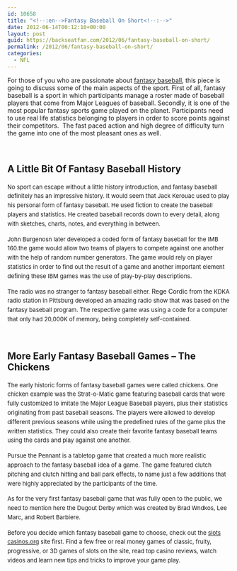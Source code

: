 ```yaml
---
id: 10658
title: "<!--:en-->Fantasy Baseball On Short<!--:-->"
date: 2012-06-14T00:12:10+00:00
layout: post
guid: https://backseatfan.com/2012/06/fantasy-baseball-on-short/
permalink: /2012/06/fantasy-baseball-on-short/
categories:
  - NFL
---
```


<div class="entry">
  <p>
    <!--:en-->
  </p>

  <p>
    For those of you who are passionate about <a href="http://baseball.fantasysports.yahoo.com/">fantasy baseball</a>, this piece is going to discuss some of the main aspects of the sport. First of all, fantasy baseball is a sport in which participants manage a roster made of baseball players that come from Major Leagues of baseball. Secondly, it is one of the most popular fantasy sports game played on the planet. Participants need to use real life statistics belonging to players in order to score points against their competitors.&nbsp; The fast paced action and high degree of difficulty turn the game into one of the most pleasant ones as well.
  </p>

  <p>
    &nbsp;
  </p>

  <h2>
    A Little Bit Of Fantasy Baseball History
  </h2>

  <p>
    <span style="font-size:13px;line-height:1.6em">No sport can escape without a little history introduction, and fantasy baseball definitely has an impressive history. It would seem that Jack Kerouac used to play his personal form of fantasy baseball. He used fiction to create the baseball players and statistics. He created baseball records down to every detail, along with sketches, charts, notes, and everything in between.</span>
  </p>

  <p>
    <span style="font-size:13px;line-height:1.6em">John Burgenosn later developed a coded form of fantasy baseball for the IMB 160.the game would allow two teams of players to compete against one another with the help of random number generators. The game would rely on player statistics in order to find out the result of a game and another important element defining these IBM games was the use of play-by-play descriptions.</span>
  </p>

  <p>
    <span style="font-size:13px;line-height:1.6em">The radio was no stranger to fantasy baseball either. </span>Rege Cordic<span style="font-size:13px;line-height:1.6em"> from the KDKA radio station in Pittsburg developed an amazing radio show that was based on the fantasy baseball program. The respective game was using a code for a computer that only had 20,000K of memory, being completely self-contained.</span>
  </p>

  <p>
    &nbsp;
  </p>

  <h2>
    More Early Fantasy Baseball Games &ndash; The Chickens
  </h2>

  <p>
    <span style="font-size:13px;line-height:1.6em">The early historic forms of fantasy baseball games were called chickens. One chicken example was the Strat-o-Matic game featuring baseball cards that were fully customized to imitate the Major League Baseball players, plus their statistics originating from past baseball seasons. The players were allowed to develop different previous seasons while using the predefined rules of the game plus the written statistics. They could also create their favorite fantasy baseball teams using the cards and play against one another.</span>
  </p>

  <p>
    <span style="font-size:13px;line-height:1.6em">Pursue the Pennant is a tabletop game that created a much more realistic approach to the fantasy baseball idea of a game. The game featured clutch pitching and clutch hitting and ball park effects, to name just a few additions that were highly appreciated by the participants of the time.</span>
  </p>

  <p>
    <span style="font-size:13px;line-height:1.6em">As for the very first fantasy baseball game that was fully open to the public, we need to mention here the Dugout Derby which was created by Brad Wndkos, Lee Marc, and Robert Barbiere.</span>
  </p>

  <p>
    <span style="font-size:13px;line-height:1.6em">Before you decide which fantasy baseball game to choose, check out the </span><a href="http://www.slots-casinos.org/" style="font-size: 13px;line-height: 1.6em">slots casinos.org</a><span style="font-size:13px;line-height:1.6em"> site first. Find a few free or real money games of classic, fruity, progressive, or 3D games of slots on the site, read top casino reviews, watch videos and learn new tips and tricks to improve your game play. &nbsp;</span>
  </p>

  <p>
    <img alt="" src="http://1.bp.blogspot.com/-2knBC-9-4DM/TVRm8IVOv2I/AAAAAAAAIkM/sYycwZnpIgM/s400/Fantasy%2BBaseball.jpg" />
  </p>

  <p>
    <!--:-->
  </p>
</div>
